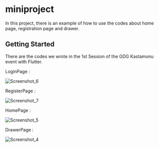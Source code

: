 # miniproject

In this project, there is an example of how to use the codes about home page, registration page and drawer.

## Getting Started

There are the codes we wrote in the 1st Session of the GDG Kastamonu event with Flutter.
 

LoginPage :

![Screenshot_6](https://user-images.githubusercontent.com/13748518/88978383-49b34900-d2c8-11ea-953d-95ae5c682ae1.png)

RegisterPage :

![Screenshot_7](https://user-images.githubusercontent.com/13748518/88978398-4f109380-d2c8-11ea-966b-cd1c71296187.png)

HomePage :

![Screenshot_5](https://user-images.githubusercontent.com/13748518/88978403-520b8400-d2c8-11ea-9b68-8f4ce8fd83cc.png)

DrawerPage :

![Screenshot_4](https://user-images.githubusercontent.com/13748518/88978408-546dde00-d2c8-11ea-8048-116ce286ee8a.png)
